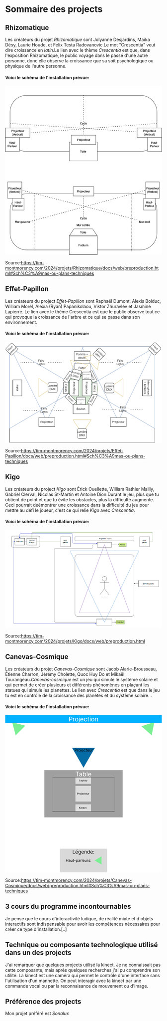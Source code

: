  # Sommaire des projects

## Rhizomatique
Les créateurs du projet *Rhizomatique* sont  Jolyanne Desjardins, Maïka Désy, Laurie Houde, et Felix Testa Radovanovic.Le mot "Crescentia" veut dire croissance en *latin*.Le lien avec le thème *Crescentia* est que, dans l'exposition Rhizomatique, le public voyage dans le passé d'une autre personne, donc elle observe la croissance que sa soit psychologique ou physique de l'autre personne.

#### Voici le schéma de l'installation prévue:
![photo](media/plantation_rhizomatique.png)

Source:<https://tim-montmorency.com/2024/projets/Rhizomatique/docs/web/preproduction.html#Sch%C3%A9mas-ou-plans-techniques>
## Effet-Papillon
Les créateurs du project *Effet-Papillon* sont Raphaël Dumont, Alexis Bolduc, William Morel, Alexia (Ryan) Papanikolaou, Viktor Zhuravlev et Jasmine Lapierre. Le lien avec le thème Crescentia est que le public observe tout ce qui provoque la croissance de l'arbre et ce qui se passe dans son environnement.

#### Voici le schéma de l'installation prévue:
![photo](media/plantation_effet-papillon.png)

Source:<https://tim-montmorency.com/2024/projets/Effet-Papillon/docs/web/preproduction.html#Sch%C3%A9mas-ou-plans-techniques>
## Kigo
Les créateurs du project *Kigo* sont Érick Ouellette, William Rathier Mailly, Gabriel Clerval, Nicolas St-Martin et Antoine Dion.Durant le jeu, plus que tu obtient de point et que tu évite les obstacles, plus la difficulté augmente. Ceci pourrait deémontrer une croissance dans la difficulté du jeu pour mettre au défi le joueur, c'est ce qui relie *Kigo* avec *Crescentia*.

#### Voici le schéma de l'installation prévue:
![photo](media/plantation_kigo.png)

Source:<https://tim-montmorency.com/2024/projets/Kigo/docs/web/preproduction.html>
## Canevas-Cosmique
Les créateurs du projet *Canevas-Cosmique* sont Jacob Alarie-Brousseau, Étienne Charron, Jérémy Cholette, Quoc Huy Do et Mikaël Tourangeau.*Canevas-cosmique* est un jeu qui simule le système solaire et qui permet de créer plusieurs et différents phénomènes en plaçant les statues qui simule les planettes. Le lien avec *Crescentia* est que dans le jeu tu est en contrôle de la croissance des planétes et du système solaire. 
.
#### Voici le schéma de l'installation prévue:
![photo](media/plantation_canevas_cosmique.png)

Source:<https://tim-montmorency.com/2024/projets/Canevas-Cosmique/docs/web/preproduction.html#Sch%C3%A9mas-ou-plans-techniques>

## 3 cours du programme incontournables 
Je pense que le cours d'interactivité ludique, de réalité mixte et d'objets interactifs sont indispensable pour avoir les compétences nécessaires pour créer ce type d'installation.[..]

## Technique ou composante technologique utilisé dans un des projects
J'ai remarquer que quelques projects utilisé la kinect. Je ne connaissait pas cette composante, mais après quelques recherches j'ai pu comprendre son utilité. La kinect est une caméra qui permet le contrôle d'une interface sans l'utilisation d'un mannette. On peut interagir avec la kinect par une commande vocal ou par la reconnaisance de mouvement ou d'image.
## Préférence des projects
Mon projet préféré est *Sonalux*  

